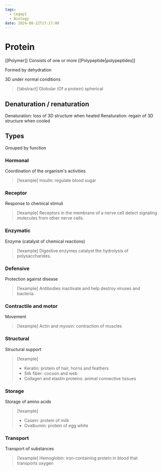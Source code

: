 ```yaml
---
tags:
  - Cegep1
  - Biology
date: 2024-08-22T17:17:00
---
```


# Protein

[[Polymer]]
Consists of one or more [[Polypeptide|polypeptides]]

Formed by dehydration

3D under normal conditions

> [!abstract] Globular
> (Of a protein) spherical

## Denaturation / renaturation

Denaturation: loss of 3D structure when heated
Renaturation: regain of 3D structure when cooled

## Types

Grouped by function

### Hormonal

Coordination of the organism's activities

> [!example] Insulin: regulate blood sugar

### Receptor

Response to chemical stimuli

> [!example] Receptors in the membrane of a nerve cell detect signaling molecules from other nerve cells.

### Enzymatic

Enzyme (catalyst of chemical reactions)

> [!example] Digestive enzymes catalyst the hydrolysis of polysaccharides.

### Defensive

Protection against disease

> [!example] Antibodies inactivate and help destroy viruses and bacteria.

### Contractile and motor

Movement

> [!example] Actin and myosin: contraction of muscles

### Structural

Structural support

> [!example]
> - Keratin: protein of hair, horns and feathers
> - Silk fiber: cocoon and web
> - Collagen and elastin proteins: animal connective tissues

### Storage

Storage of amino acids

> [!example]
> - Casein: protein of milk
> - Ovalbumin: protein of egg white

### Transport

Transport of substances

> [!example] Hemoglobin: iron-containing protein in blood that transports oxygen